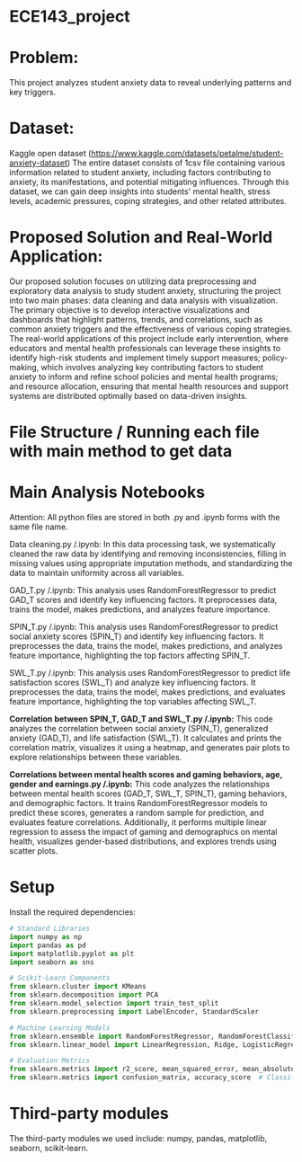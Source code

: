 # ECE143_project

# Problem:
This project analyzes student anxiety data to reveal underlying patterns and key triggers.

# Dataset:
Kaggle open dataset (https://www.kaggle.com/datasets/petalme/student-anxiety-dataset)
The entire dataset consists of 1csv file containing various information related to student anxiety, including factors contributing to anxiety, its manifestations, and potential mitigating influences. Through this dataset, we can gain deep insights into students' mental health, stress levels, academic pressures, coping strategies, and other related attributes.

# Proposed Solution and Real-World Application:
Our proposed solution focuses on utilizing data preprocessing and exploratory data analysis to study student anxiety, structuring the project into two main phases: data cleaning and data analysis with visualization. The primary objective is to develop interactive visualizations and dashboards that highlight patterns, trends, and correlations, such as common anxiety triggers and the effectiveness of various coping strategies. The real-world applications of this project include early intervention, where educators and mental health professionals can leverage these insights to identify high-risk students and implement timely support measures; policy-making, which involves analyzing key contributing factors to student anxiety to inform and refine school policies and mental health programs; and resource allocation, ensuring that mental health resources and support systems are distributed optimally based on data-driven insights.

# File Structure / Running each file with main method to get data

# Main Analysis Notebooks
Attention: All python files are stored in both .py and .ipynb forms with the same file name.

Data cleaning.py /.ipynb: In this data processing task, we systematically cleaned the raw data by identifying and removing inconsistencies, filling in missing values using appropriate imputation methods, and standardizing the data to maintain uniformity across all variables. 

GAD_T.py /.ipynb: This analysis uses RandomForestRegressor to predict GAD_T scores and identify key influencing factors. It preprocesses data, trains the model, makes predictions, and analyzes feature importance.

SPIN_T.py /.ipynb: This analysis uses RandomForestRegressor to predict social anxiety scores (SPIN_T) and identify key influencing factors. It preprocesses the data, trains the model, makes predictions, and analyzes feature importance, highlighting the top factors affecting SPIN_T.

SWL_T.py /.ipynb: This analysis uses RandomForestRegressor to predict life satisfaction scores (SWL_T) and analyze key influencing factors. It preprocesses the data, trains the model, makes predictions, and evaluates feature importance, highlighting the top variables affecting SWL_T.

**Correlation between SPIN_T, GAD_T and SWL_T.py /.ipynb:** This code analyzes the correlation between social anxiety (SPIN_T), generalized anxiety (GAD_T), and life satisfaction (SWL_T). It calculates and prints the correlation matrix, visualizes it using a heatmap, and generates pair plots to explore relationships between these variables.

**Correlations between mental health scores and gaming behaviors, age, gender and earnings.py /.ipynb:** This code analyzes the relationships between mental health scores (GAD_T, SWL_T, SPIN_T), gaming behaviors, and demographic factors. It trains RandomForestRegressor models to predict these scores, generates a random sample for prediction, and evaluates feature correlations. Additionally, it performs multiple linear regression to assess the impact of gaming and demographics on mental health, visualizes gender-based distributions, and explores trends using scatter plots.

# Setup
Install the required dependencies:

```python
# Standard Libraries
import numpy as np
import pandas as pd
import matplotlib.pyplot as plt
import seaborn as sns

# Scikit-Learn Components
from sklearn.cluster import KMeans
from sklearn.decomposition import PCA
from sklearn.model_selection import train_test_split
from sklearn.preprocessing import LabelEncoder, StandardScaler

# Machine Learning Models
from sklearn.ensemble import RandomForestRegressor, RandomForestClassifier
from sklearn.linear_model import LinearRegression, Ridge, LogisticRegression

# Evaluation Metrics
from sklearn.metrics import r2_score, mean_squared_error, mean_absolute_error  # Regression
from sklearn.metrics import confusion_matrix, accuracy_score  # Classification
```

# Third-party modules
The third-party modules we used include:
numpy, pandas, matplotlib, seaborn, scikit-learn.
